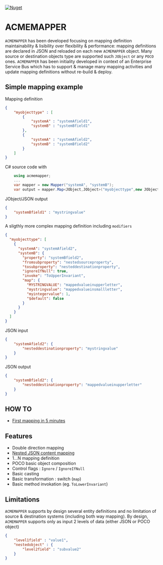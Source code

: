 [![Nuget](https://img.shields.io/nuget/v/acmemapper.svg)](https://www.nuget.org/packages/acmemapper)

# ACMEMAPPER

`ACMEMAPPER` has been developed focusing on mapping definition maintainability & lisibility over flexibility & performance: mapping definitions are declared in JSON and reloaded on each new `ACMEMAPPER` object. Many source or destination objects type are supported such `JObject` or any `POCO` ones.
`ACMEMAPPER` has been initiality developed in context of an Enterprise Service Bus which has to support & manage many mapping activities and update mapping definitions without re-build & deploy.

## Simple mapping example

Mapping definition
```json
{
    "myobjecttype" : [
        {
            "systemA" : "systemAfield1",
            "systemB" : "systemBfield1"
        },
        {
            "systemA" : "systemAfield2",
            "systemB" : "systemBfield2"
        }
    ]
}
```

C# source code with 
```csharp
    using acmemapper;
    ...
    var mapper = new Mapper("systemA", "systemB");
    var output = mapper.Map<JObject,JObject>("myobjecttype",new JObject { { "systemAfield1" , "mystringvalue" } });
```

JObject/JSON output
```json
{
    "systemBfield1" : "mystringvalue"
}
```

A sligthly more complex mapping definition including `modifiers`
```json
{
  "myobjecttype": [
    {
      "systemA": "systemAfield2",
      "systemB": {
        "property": "systemBfield2",
        "fromsubproperty": "nestedsourceproperty",
        "tosubproperty": "nesteddestinationproperty",
        "ignoreIfNull": true,
        "invoke": "ToUpperInvariant",
        "map": {
          "MYSTRINGVALUE": "mappedvalueinupperletter",
          "mystringvalue": "mappedvalueinsmallletter",
          "myintegervalue": 1,
          "$default": false
        }
      }
    }
  ]
}
```

JSON input
```json
{
	"systemAfield2": {
		"nesteddestinationproperty": "mystringvalue"
	}
}
```

JSON output
```json
{
    "systemBfield2": {
        "nesteddestinationproperty": "mappedvalueinupperletter"
    }
}
```

## HOW TO
* [First mapping in 5 minutes](https://github.com/camous/acmemapper/wiki/HOW-TO-:-First-mapping-in-Visual-Studio)

## Features

* Double direction mapping
* [Nested JSON content mapping](https://github.com/camous/acmemapper/wiki/Nested-objects)
* 1...N mapping definition
* POCO basic object composition
* Control flags : `Ignore` / `IgnoreIfNull`
* Basic casting
* Basic transformation : switch (`map`)
* Basic method invokation (eg. `ToLowerInvariant`)

## Limitations

`ACMEMAPPER` supports by design several entity definitions and no limitation of source & destination systems (including both way mapping). By design, `ACMEMAPPER` supports only as input 2 levels of data (either JSON or POCO object)
```json
{
    "level1field" : "value1",
    "nestedobject" : {
        "level2field" : "subvalue2"
    }
}
```
